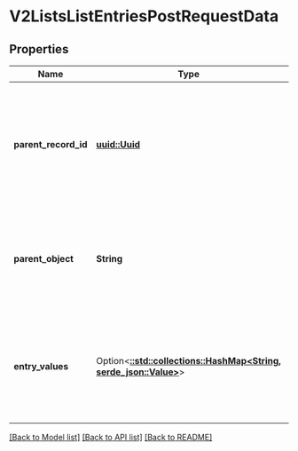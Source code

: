 # V2ListsListEntriesPostRequestData

## Properties

Name | Type | Description | Notes
------------ | ------------- | ------------- | -------------
**parent_record_id** | [**uuid::Uuid**](uuid::Uuid.md) | A UUID identifying the record you want to add to the list. The record will become the 'parent' of the created list entry. | 
**parent_object** | **String** | A UUID or slug identifying the object that the added parent record belongs to. | 
**entry_values** | Option<[**::std::collections::HashMap<String, serde_json::Value>**](serde_json::Value.md)> | An object with an attribute `api_slug` or `attribute_id` as the key, and an array of value objects as the values. | 

[[Back to Model list]](../README.md#documentation-for-models) [[Back to API list]](../README.md#documentation-for-api-endpoints) [[Back to README]](../README.md)


